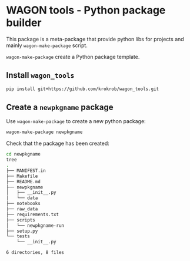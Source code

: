 # WAGON tools - Python package builder

This package is a meta-package that provide python libs for projects
and mainly `wagon-make-package` script.

`wagon-make-package` create a Python package template.

## Install `wagon_tools`
```bash
pip install git+https://github.com/krokrob/wagon_tools.git
```

## Create a `newpkgname` package

Use `wagon-make-package` to create a new python package:

```bash
wagon-make-package newpkgname
```

Check that the package has been created:

```bash
cd newpkgname
tree
.
├── MANIFEST.in
├── Makefile
├── README.md
├── newpkgname
│   ├── __init__.py
│   └── data
├── notebooks
├── raw_data
├── requirements.txt
├── scripts
│   └── newpkgname-run
├── setup.py
└── tests
    └── __init__.py

6 directories, 8 files
```
